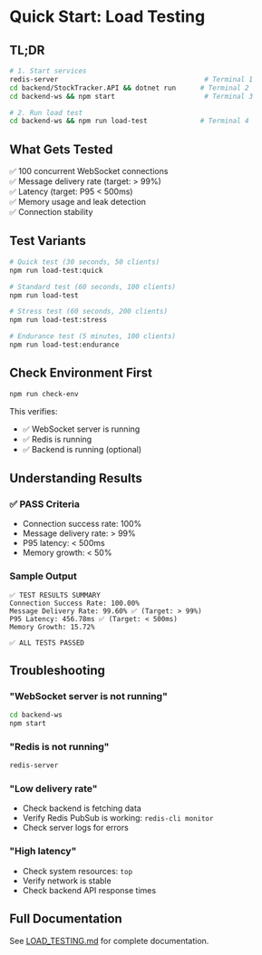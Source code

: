 # Quick Start: Load Testing

## TL;DR

```bash
# 1. Start services
redis-server                                    # Terminal 1
cd backend/StockTracker.API && dotnet run      # Terminal 2
cd backend-ws && npm start                      # Terminal 3

# 2. Run load test
cd backend-ws && npm run load-test             # Terminal 4
```

## What Gets Tested

✅ 100 concurrent WebSocket connections  
✅ Message delivery rate (target: > 99%)  
✅ Latency (target: P95 < 500ms)  
✅ Memory usage and leak detection  
✅ Connection stability  

## Test Variants

```bash
# Quick test (30 seconds, 50 clients)
npm run load-test:quick

# Standard test (60 seconds, 100 clients)
npm run load-test

# Stress test (60 seconds, 200 clients)
npm run load-test:stress

# Endurance test (5 minutes, 100 clients)
npm run load-test:endurance
```

## Check Environment First

```bash
npm run check-env
```

This verifies:
- ✅ WebSocket server is running
- ✅ Redis is running
- ✅ Backend is running (optional)

## Understanding Results

### ✅ PASS Criteria
- Connection success rate: 100%
- Message delivery rate: > 99%
- P95 latency: < 500ms
- Memory growth: < 50%

### Sample Output
```
✅ TEST RESULTS SUMMARY
Connection Success Rate: 100.00%
Message Delivery Rate: 99.60% ✅ (Target: > 99%)
P95 Latency: 456.78ms ✅ (Target: < 500ms)
Memory Growth: 15.72%

✅ ALL TESTS PASSED
```

## Troubleshooting

### "WebSocket server is not running"
```bash
cd backend-ws
npm start
```

### "Redis is not running"
```bash
redis-server
```

### "Low delivery rate"
- Check backend is fetching data
- Verify Redis PubSub is working: `redis-cli monitor`
- Check server logs for errors

### "High latency"
- Check system resources: `top`
- Verify network is stable
- Check backend API response times

## Full Documentation

See [LOAD_TESTING.md](./LOAD_TESTING.md) for complete documentation.
